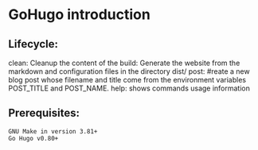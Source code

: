 # GoHugo introduction


## Lifecycle:
clean: Cleanup the content of the
build: Generate the website from the markdown and configuration files in the directory dist/
post: #reate a new blog post whose filename and title come from the environment variables POST_TITLE and POST_NAME.
help: shows commands usage information

## Prerequisites:
    GNU Make in version 3.81+
    Go Hugo v0.80+

